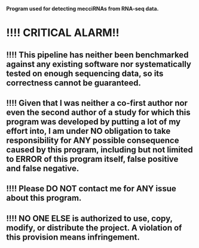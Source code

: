 __Program used for detecting mecciRNAs from RNA-seq data.__
# __!!!!__ CRITICAL ALARM!!

## __!!!!__ This pipeline has neither been benchmarked against any existing software nor systematically tested on enough sequencing data, so its correctness cannot be guaranteed.  

## __!!!!__ Given that I was neither a co-first author nor even the second author of a study for which this program was developed by putting a lot of my effort into, I am under **NO obligation** to take responsibility for ANY possible consequence caused by this program, including but not limited to **ERROR** of this program itself, **false positive** and **false negative**.  

## __!!!!__ Please __DO NOT__ contact me for ANY issue about this program.  

## __!!!!__ NO ONE ELSE is authorized to use, copy, modify, or distribute the project. A violation of this provision means infringement.
